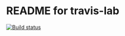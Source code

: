 # README for travis-lab

[![Build status](https://travis-ci.org/GRowley1999/travis-lab.svg?master)](https://travis-ci.org/GRowley1999) 
